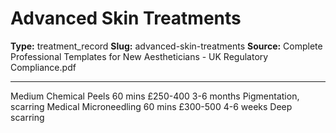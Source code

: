 # Advanced Skin Treatments

**Type:** treatment_record
**Slug:** advanced-skin-treatments
**Source:** Complete Professional Templates for New Aestheticians - UK Regulatory Compliance.pdf

---

Medium Chemical Peels 60 mins £250-400 3-6 months Pigmentation, scarring
Medical Microneedling 60 mins £300-500 4-6 weeks Deep scarring